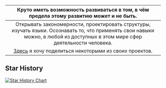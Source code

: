 | Круто иметь возможность развиваться в том, в чём предела этому развитию может и не быть.|
|:--------------------------------------------------------------------------------------------:|
|Открывать закономерности, проектировать структуры, изучать языки. Осознавать то, что применять свои навыки можно, в любой из доступных в этом мире сфер деятельности человека.|
|[Здесь](https://github.com/Artem-Merkulov/e_portfolio/tree/main) я хочу поделиться некоторыми из своих проектов.|

## Star History

<a href="https://star-history.com/#Artem-Merkulov/e_portfolio&Date">
 <picture>
   <source media="(prefers-color-scheme: dark)" srcset="https://api.star-history.com/svg?repos=Artem-Merkulov/e_portfolio&type=Date&theme=dark" />
   <source media="(prefers-color-scheme: light)" srcset="https://api.star-history.com/svg?repos=Artem-Merkulov/e_portfolio&type=Date" />
   <img alt="Star History Chart" src="https://api.star-history.com/svg?repos=Artem-Merkulov/e_portfolio&type=Date" />
 </picture>
</a>

<!--
**Artem-Merkulov/Artem-Merkulov** is a ✨ _special_ ✨ repository because its `README.md` (this file) appears on your GitHub profile.

Here are some ideas to get you started:

- 🔭 I’m currently working on ...
- 🌱 I’m currently learning ...
- 👯 I’m looking to collaborate on ...
- 🤔 I’m looking for help with ...
- 💬 Ask me about ...
- 📫 How to reach me: ...
- 😄 Pronouns: ...
- ⚡ Fun fact: ...
-->
